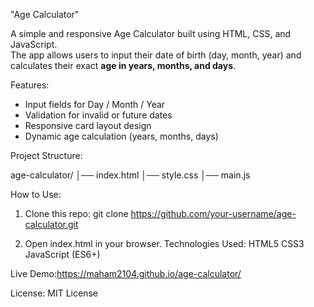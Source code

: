 "Age Calculator"

A simple and responsive Age Calculator built using HTML, CSS, and JavaScript.  
The app allows users to input their date of birth (day, month, year) and calculates their exact **age in years, months, and days**.  

Features:

- Input fields for Day / Month / Year  
- Validation for invalid or future dates  
- Responsive card layout design  
- Dynamic age calculation (years, months, days)  

Project Structure:

age-calculator/
│── index.html
│── style.css
│── main.js

How to Use:

1. Clone this repo:
   git clone https://github.com/your-username/age-calculator.git

2. Open index.html in your browser.
Technologies Used:
HTML5
CSS3
JavaScript (ES6+)

Live Demo:https://maham2104.github.io/age-calculator/

License:
MIT License




